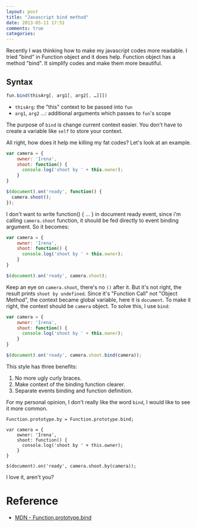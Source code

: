 ```yaml
---
layout: post
title: "Javascript bind method"
date: 2013-05-11 17:51
comments: true
categories: 
---
```

Recently I was thinking how to make my javascript codes more readable. I tried "bind" in Function object and it does help. Function object has a method "bind". It simplify codes and make them more beautiful.

## Syntax
```javascript
fun.bind(thisArg[, arg1[, arg2[, …]]])
```
- `thisArg`: the "this" context to be passed into `fun`
- `arg1`, `arg2` …: additional arguments which passes to `fun`'s scope

The purpose of `bind` is change current context easier. You don't have to create a variable like `self` to store your context.


All right, how does it help me killing my fat codes? Let's look at an example.

```javascript
var camera = { 
    owner: 'Irena',
    shoot: function() {
      console.log('shoot by ' + this.owner);
    } 
}

$(document).on('ready', function() {
  camera.shoot(); 
});

```

I don't want to write function() { … } in document ready event, since i'm calling `camera.shoot` function, it should be fed directly to event binding argument. So it becomes:

```javascript
var camera = { 
    owner: 'Irena',
    shoot: function() {
      console.log('shoot by ' + this.owner);
    } 
}

$(document).on('ready', camera.shoot);
```
Keep an eye on `camera.shoot`, there's no `()` after it. But it's not right, the result prints `shoot by undefined`. Since it's "Function Call" not "Object Method", the context became global variable, here it is `document`. To make it right, the context should be `camera` object. To solve this, I use `bind`:

```javascript
var camera = { 
    owner: 'Irena',
    shoot: function() {
      console.log('shoot by ' + this.owner);
    } 
}

$(document).on('ready', camera.shoot.bind(camera));
```
This style has three benefits:

1. No more ugly curly braces.
2. Make context of the binding function clearer.
3. Separate events binding and function definition.

For my personal opinion, I don't really like the word `bind`, I would like to see it more common.

```
Function.prototype.by = Function.prototype.bind;

var camera = { 
    owner: 'Irena',
    shoot: function() {
      console.log('shoot by ' + this.owner);
    } 
}

$(document).on('ready', camera.shoot.by(camera));
```

I love it, aren't you?


# Reference
- [MDN - Function.prototype.bind](https://developer.mozilla.org/en-US/docs/JavaScript/Reference/Global_Objects/Function/bind)